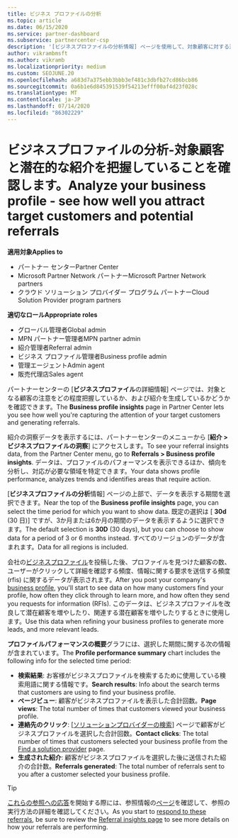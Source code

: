 ```yaml
---
title: ビジネス プロファイルの分析
ms.topic: article
ms.date: 06/15/2020
ms.service: partner-dashboard
ms.subservice: partnercenter-csp
description: '[ビジネスプロファイルの分析情報] ページを使用して、対象顧客に対する注意をどの程度把握し、紹介を生成するかを確認します。'
author: vikrambmsft
ms.author: vikramb
ms.localizationpriority: medium
ms.custom: SEOJUNE.20
ms.openlocfilehash: a683d7a375ebb3bbb3ef481c3dbfb27cd86bcb86
ms.sourcegitcommit: 0a6b1e6d845391539f54213efff00af4d23f028c
ms.translationtype: MT
ms.contentlocale: ja-JP
ms.lasthandoff: 07/14/2020
ms.locfileid: "86302229"
---
```

# <a name="analyze-your-business-profile---see-how-well-you-attract-target-customers-and-potential-referrals"></a><span data-ttu-id="1e668-103">ビジネスプロファイルの分析-対象顧客と潜在的な紹介を把握していることを確認します。</span><span class="sxs-lookup"><span data-stu-id="1e668-103">Analyze your business profile - see how well you attract target customers and potential referrals</span></span>
<!-- 
https://go.microsoft.com/fwlink/?linkid=849120
-->

<span data-ttu-id="1e668-104">**適用対象**</span><span class="sxs-lookup"><span data-stu-id="1e668-104">**Applies to**</span></span>

- <span data-ttu-id="1e668-105">パートナー センター</span><span class="sxs-lookup"><span data-stu-id="1e668-105">Partner Center</span></span>
- <span data-ttu-id="1e668-106">Microsoft Partner Network パートナー</span><span class="sxs-lookup"><span data-stu-id="1e668-106">Microsoft Partner Network partners</span></span>
- <span data-ttu-id="1e668-107">クラウド ソリューション プロバイダー プログラム パートナー</span><span class="sxs-lookup"><span data-stu-id="1e668-107">Cloud Solution Provider program partners</span></span>

<span data-ttu-id="1e668-108">**適切なロール**</span><span class="sxs-lookup"><span data-stu-id="1e668-108">**Appropriate roles**</span></span>

- <span data-ttu-id="1e668-109">グローバル管理者</span><span class="sxs-lookup"><span data-stu-id="1e668-109">Global admin</span></span>
- <span data-ttu-id="1e668-110">MPN パートナー管理者</span><span class="sxs-lookup"><span data-stu-id="1e668-110">MPN partner admin</span></span>
- <span data-ttu-id="1e668-111">紹介管理者</span><span class="sxs-lookup"><span data-stu-id="1e668-111">Referral admin</span></span>
- <span data-ttu-id="1e668-112">ビジネス プロファイル管理者</span><span class="sxs-lookup"><span data-stu-id="1e668-112">Business profile admin</span></span>
- <span data-ttu-id="1e668-113">管理エージェント</span><span class="sxs-lookup"><span data-stu-id="1e668-113">Admin agent</span></span>
- <span data-ttu-id="1e668-114">販売代理店</span><span class="sxs-lookup"><span data-stu-id="1e668-114">Sales agent</span></span>

<span data-ttu-id="1e668-115">パートナーセンターの [**ビジネスプロファイル**の詳細情報] ページでは、対象となる顧客の注意をどの程度把握しているか、および紹介を生成しているかどうかを確認できます。</span><span class="sxs-lookup"><span data-stu-id="1e668-115">The **Business profile insights** page in Partner Center lets you see how well you're capturing the attention of your target customers and generating referrals.</span></span>

<span data-ttu-id="1e668-116">紹介の洞察データを表示するには、パートナーセンターのメニューから [**紹介 > ビジネスプロファイルの洞察**] にアクセスします。</span><span class="sxs-lookup"><span data-stu-id="1e668-116">To see your referral insights data, from the Partner Center menu, go to **Referrals > Business profile insights**.</span></span> <span data-ttu-id="1e668-117">データは、プロファイルのパフォーマンスを表示できるほか、傾向を分析し、対応が必要な領域を特定できます。</span><span class="sxs-lookup"><span data-stu-id="1e668-117">Your data shows profile performance, analyzes trends and identifies areas that require action.</span></span>

<span data-ttu-id="1e668-118">[**ビジネスプロファイルの分析**情報] ページの上部で、データを表示する期間を選択できます。</span><span class="sxs-lookup"><span data-stu-id="1e668-118">Near the top of the **Business profile insights** page, you can select the time period for which you want to show data.</span></span> <span data-ttu-id="1e668-119">既定の選択は [ **30d** (30 日)] ですが、3か月または6か月の期間のデータを表示するように選択できます。</span><span class="sxs-lookup"><span data-stu-id="1e668-119">The default selection is **30D** (30 days), but you can choose to show data for a period of 3 or 6 months instead.</span></span> <span data-ttu-id="1e668-120">すべてのリージョンのデータが含まれます。</span><span class="sxs-lookup"><span data-stu-id="1e668-120">Data for all regions is included.</span></span>

<span data-ttu-id="1e668-121">会社の[ビジネスプロファイル](create-a-marketing-profile.md)を投稿した後、プロファイルを見つけた顧客の数、ユーザーがクリックして詳細を確認する頻度、情報に関する要求を送信する頻度 (rfis) に関するデータが表示されます。</span><span class="sxs-lookup"><span data-stu-id="1e668-121">After you post your company's [business profile](create-a-marketing-profile.md), you'll start to see data on how many customers find your profile, how often they click through to learn more, and how often they send you requests for information (RFIs).</span></span> <span data-ttu-id="1e668-122">このデータは、ビジネスプロファイルを改良して潜在顧客を増やしたり、関連する潜在顧客を増やしたりするときに使用します。</span><span class="sxs-lookup"><span data-stu-id="1e668-122">Use this data when refining your business profiles to generate more leads, and more relevant leads.</span></span>

<span data-ttu-id="1e668-123">**プロファイルパフォーマンスの概要**グラフには、選択した期間に関する次の情報が含まれています。</span><span class="sxs-lookup"><span data-stu-id="1e668-123">The **Profile performance summary** chart includes the following info for the selected time period:</span></span>

- <span data-ttu-id="1e668-124">**検索結果**: お客様がビジネスプロファイルを検索するために使用している検索用語に関する情報です。</span><span class="sxs-lookup"><span data-stu-id="1e668-124">**Search results**: Info about the search terms that customers are using to find your business profile.</span></span>
- <span data-ttu-id="1e668-125">**ページビュー**: 顧客がビジネスプロファイルを表示した合計回数。</span><span class="sxs-lookup"><span data-stu-id="1e668-125">**Page views**: The total number of times that customers viewed your business profile.</span></span>
- <span data-ttu-id="1e668-126">**連絡先のクリック**: [[ソリューションプロバイダーの検索](https://www.microsoft.com/solution-providers/home)] ページで顧客がビジネスプロファイルを選択した合計回数。</span><span class="sxs-lookup"><span data-stu-id="1e668-126">**Contact clicks**: The total number of times that customers selected your business profile from the [Find a solution provider](https://www.microsoft.com/solution-providers/home) page.</span></span>
- <span data-ttu-id="1e668-127">**生成された紹介**: 顧客がビジネスプロファイルを選択した後に送信された紹介の合計数。</span><span class="sxs-lookup"><span data-stu-id="1e668-127">**Referrals generated**: The total number of referrals sent to you after a customer selected your business profile.</span></span>

> [!TIP]
> <span data-ttu-id="1e668-128">[これらの参照への応答](responding-to-referrals.md)を開始する際には、参照情報の[ページ](referral-insights.md)を確認して、参照の実行方法の詳細を確認してください。</span><span class="sxs-lookup"><span data-stu-id="1e668-128">As you start to [respond to these referrals](responding-to-referrals.md), be sure to review the [Referral insights page](referral-insights.md) to see more details on how your referrals are performing.</span></span>
